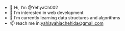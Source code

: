 - 👋 Hi, I’m @YehyaCh002
- 👀 I’m interested in web development
- 🌱 I’m currently learning data structures and algorithms
- 📫 reach me in:yahiayahiachehida@gmail.com


